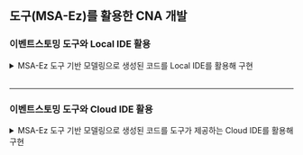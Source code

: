 ## 도구(MSA-Ez)를 활용한 CNA 개발

### 이벤트스토밍 도구와 Local IDE 활용
<details>
<summary>MSA-Ez 도구 기반 모델링으로 생성된 코드를 Local IDE를 활용해 구현</summary>
<p>

- 시나리오 : 주문팀에서 주문 발생(Ordered)시, 배송팀에서 주문에 따른 배송을 생성하고, 배송 이벤트(Shipped)를 발행한다.
 
- Step-1. 도구를 통한 마이크로서비스 모델링
  - http://msaez.io/ 접속
  - 샘플 모델 http://msaez.io/#/storming/nZJ2QhwVc4NlVJPbtTkZ8x9jclF2/every/1da4daa3c330f0f4960de6aefbe48f16/-M71ZQnITgjFnat_EsHk
  - 참고 영상 :  https://youtu.be/C1B5O6CM9zs
  - 고려사항 
    - Project Name에 '-'과 같은 문자가 포함되지 않았는가 ?
    - 바운디드 컨텍스트에 객체가 제대로 포함되었는가 ?
    
- Step-2. 모델 상세정보 설정(모델 속성, 이벤트 속성 및 컨텍스트 매핑)
  - 참고영상 : https://youtu.be/oCWTze2KS7E
  - 고려사항 
    - Command와 Event에 매핑되지 않고 누락된 어그리게잇은 없는가?
    - 생성 이벤트(~등록됨, ~생성됨) 트리거를  PostPersist 시점으로 Hooking 하였는가 ?
    - 삭제 이벤트(~삭제됨) 트리거를 prePersist 시점으로 Hooking 하였는가 ?
    
- Step-3. 코드 Preview, Download, and Open in IntelliJ IDE
  - 참고영상 : https://youtu.be/S2ig_1AL8JE
  
- Step-4. CNA 구현에 필요한 Software 설치 및 테스트
  - 참고영상 :  https://youtu.be/bk9Sr1rZg5w
  - Kafka 설치 (Linux)
    curl -o kafka2.5.tgz -l http://mirror.navercorp.com/apache/kafka/2.5.0/kafka_2.13-2.5.0.tgz
    tar -xvf kafka2.5.tgz
  - zookeeper 실행
    cd  kafka_2.13-2.5.0/bin
    ./zookeeper-server-start.sh ../config/zookeeper.properties 
  - kafka 실행
    cd  kafka_2.13-2.5.0/bin
    ./kafka-server-start.sh ../config/server.properties
    
  - Topic을 통한 메세지 통신 예시
    - 토픽 생성
      cd  kafka_2.13-2.5.0/bin
      ./kafka-topics.sh --zookeeper localhost:2181 --topic eventTopic --create --partitions 1 --replication-factor 1
    - 토픽 리스트 보기
      ./kafka-topics.sh --zookeeper localhost:2181 --list
    - 이벤트 발행하기
      ./kafka-console-producer.sh --broker-list http://localhost:9092 --topic eventTopic
    - 이벤트 수신하기 
      ./kafka-console-consumer.sh --bootstrap-server http://localhost:9092 --topic eventTopic --from-beginning
      
- Step-5. order 서비스의 이벤트 Publish 
  - 참고영상 : https://youtu.be/-0qyOsDfnEQ
  - MSA가 ubuntu kafka Server를 사용하도록 설정
    - Ubuntu에서 ifconfig 실행 후, IP 정보를 windows hosts 파일에 등록
    - xxx.xx.xx.xxx    HOSTNAME.localdomain
    - application.yml 에도 broker IP설정
      - 16행, brokers: xxx.xxx.xx.xx:9092
  - order MSA 실행 및 REST 호출 
    - http POST http://localhost:8081/orders productId=1001 qty=3
    - kafka Consumer에서 이벤트 Publish 확인 
  - Trouble Shooting
    - [Error] org.springframework.messaging.MessageDeliveryException: Dispatcher has no subscribers..... 
      - Solution : PolicyHandler.java 에 아래 코드 추가
      
      @StreamListener(KafkaProcessor.INPUT)
      public void onEvent(@Payload String message) { }
      
    - Connection to node -1 could not be established. Broker may not be available.
      - Solution : Kafka Server를 인식하지 못해 발생, kafka Server의 실행 상태를 확인하거나, Windows hosts 화일에 kafka broker정보의 정상 등록 확인
      
      xxx.xx.xx.xxx    HOSTNAME.localdomain
      
    - An exception occurred while running. null: InvocationTargetException: Either 'name' or 'value' must be provided in @FeignClient
      - Solution : FeignClient가 사용된 코드의 name, 또는 value 확인
    - Port Binding 오류 시,
      - Solution : 실행 중인 서비스가 정상적으로 종료되지 않아 발생한 Port 충돌로, 종료되지 않은 프로세스를 확인하고 종료 후 재실행
      
      - 프로세스 확인 및 종료 방법
      netstat -ano | findstr PID :808
      taskkill /pid 18264 /f
      
      
- Step-6. delivery Policy(PolicyHandler.java) Biz-Logic 구현 및 테스트 
  - 참고영상 : https://youtu.be/3alTcOnkTdY
  - delivery PolicyHandler Code
    ````java
    
    @Autowired
    DeliveryRepository deliveryRepository;
    
    @StreamListener(KafkaProcessor.INPUT)
    public void wheneverOrdered_Ship(@Payload Ordered ordered){
    
        if(ordered.isMe()){
            Delivery delivery = new Delivery();
            delivery.setOrderId(ordered.getId());
            delivery.setStatus(Shipped);
    
            deliveryRepository.save(delivery);
        }
    }
    ````
  - delivery MSA 실행 및 REST 호출 
    - http POST http://localhost:8081/orders productId=1002 qty=3
    - kafka Consumer에서 이벤트 Publish 확인 
  - 테스트 고려사항 :
    - 테스트 수행 시, 파라미터의 Type이 제대로 지켜졌는가 ?
    - 포트를 통한 서비스 실행 확인 : netstat -ano | findstr PID :808
    
- Step-7. Gateway를 통한 서비스 라우팅
  - 참고영상 : https://youtu.be/JjoGQ-sg3nw
  - application.yml 화일 수정 : 18라인,  Path=/deliveries/**, /cancellations/** 
  - 포트를 통한 서비스 실행 확인 : netstat -ano | findstr PID :808
  
- Step-8. 동기호출(Request/Response) 
  - Order.java에서 FeignClient 구현
    Order.java 36행
    cancellation.setOrderId(this.getId());
    cancellation.setStatus(CANCELED);
  - http DELETE http://localhost:8081/orders/1
  
- Step-9. CQRS (Dashboard, Mypage,... ) 추가


</p>
</details>
<br />

<hr/>

### 이벤트스토밍 도구와 Cloud IDE 활용

<details>
<summary>MSA-Ez 도구 기반 모델링으로 생성된 코드를 도구가 제공하는 Cloud IDE를 활용해 구현</summary>
<p>


- 시나리오 : 주문팀에서 주문 발생(Ordered)시, 배송팀에서 주문에 따른 배송을 생성하고, 배송 이벤트(Shipped)를 발행한다.
 
- Step-1. 도구를 통한 마이크로서비스 모델링
  - http://msaez.io/ 접속
  - 샘플 모델 http://msaez.io/#/storming/VdykvRQp3sZo5sXWaKm6iy81wop2/mine/530eba2af53a4a0a2d63975e06b1d828/-M91BRFWY2cmCKGeHUh_
  - 참고 영상 :  https://youtu.be/C1B5O6CM9zs
  - 고려사항 
    - Project Name에 '-'과 같은 문자가 포함되지 않았는가 ?
    - 바운디드 컨텍스트에 객체가 제대로 포함되었는가 ?
    
- Step-2. 모델 상세정보 설정(모델 속성, 이벤트 속성 및 컨텍스트 매핑)
  - 참고영상 : https://youtu.be/oCWTze2KS7E
  - 고려사항 
    - Command와 Event에 매핑되지 않고 누락된 어그리게잇은 없는가?
    - 생성 이벤트(~등록됨, ~생성됨) 트리거를  PostPersist 시점으로 Hooking 하였는가 ?
    - 삭제 이벤트(~삭제됨) 트리거를 prePersist 시점으로 Hooking 하였는가 ?
    
- Step-3. fork and Open in Cloud IDE
  - 오른쪽 상단의 fork 버튼을 클릭하여 자신의 레파지토리로 이동합니다.
  - ![Event01](/img/03_Bizdevops/04/02/stmfork.png)

  - 오른쪽 상단의 'Code' 에 마우스를 올려서 Project IDE 를 클릭하여 IDE 화면으로 이동합니다.
  
- Step-4. IDE 카프카 테스트
  - 참고영상 :  https://youtu.be/bk9Sr1rZg5w
  - Topic을 통한 메세지 통신 예시

    - 토픽 생성
      /usr/local/kafka/bin/kafka-topics.sh --zookeeper localhost:2181 --topic eventTopic --create --partitions 1 --replication-factor 1

    - 토픽 리스트 보기
      /usr/local/kafka/bin/kafka-topics.sh --zookeeper localhost:2181 --list

    - 이벤트 발행하기
      /usr/local/kafka/bin/kafka-console-producer.sh --broker-list localhost:9092 --topic eventTopic

    - 이벤트 수신하기 
      /usr/local/kafka/bin/kafka-console-consumer.sh --bootstrap-server localhost:9092 --topic eventTopic --from-beginning
      
- Step-5. order 서비스의 이벤트 Publish 
  - 참고영상 : https://youtu.be/-0qyOsDfnEQ
  - order MSA 실행 및 REST 호출 
    - 터미널을 엽니다.
    - cd orders
    - mvn spring-boot:run

    - 새로운 터미널을 열어서 주문을 합니다.
    - http POST http://localhost:8081/orders productId=1001 qty=3
    
    - kafka Consumer에서 이벤트 확인 
      - /usr/local/kafka/bin/kafka-console-consumer.sh --bootstrap-server localhost:9092 --topic shopide --from-beginning

    - [참고] 카프카의 --topic shopide 부분에 토픽명칭을 정확히 넣어야 합니다. 토픽 명칭을 확인하는 방법은 resources/appication.yml 파일의 spring.cloud.stream.bindings.event-out.destination 입니다.
      
      
- Step-6. delivery Policy(PolicyHandler.java) Biz-Logic 구현 및 테스트 
  - 참고영상 : https://youtu.be/3alTcOnkTdY
  - delivery PolicyHandler Code
    ````java
    
    @Autowired
    DeliveryRepository deliveryRepository;
    
    @StreamListener(KafkaProcessor.INPUT)
    public void wheneverOrdered_Ship(@Payload Ordered ordered){
    
        if(ordered.isMe()){
            Delivery delivery = new Delivery();
            delivery.setOrderId(ordered.getId());
            delivery.setStatus("Shipped");
    
            deliveryRepository.save(delivery);
        }
    }
    ````
  - delivery MSA 실행 및 REST 호출 
    - cd delivery
    - mvn spring-boot:run

    - http POST http://localhost:8081/orders productId=1002 qty=3
    - kafka Consumer에서 이벤트 확인 
  - 테스트 고려사항 :
    - 테스트 수행 시, 파라미터의 Type이 제대로 지켜졌는가 ?
    - Save 를 잘 하였는지 확인 (ide 상단의 파일에 하얀색 동그라미가 있으면 파일 수정 후 저장이 안된 것입니다.)
    
- Step-7. Gateway를 통한 서비스 라우팅
  - 참고영상 : https://youtu.be/JjoGQ-sg3nw
  - application.yml 화일 수정 : 18라인,  Path=/deliveries/**, /cancellations/** 
  - cd gateway
  - mvn spring-boot:run

  - 게이트웨이 주소를 통하여 주문 발송
  - http POST http://localhost:8088/orders productId=1002 qty=3
  - kafka Consumer에서 이벤트 확인 

  
- Step-8. 동기호출(Request/Response) 
  - Order.java에서 FeignClient 구현
    Order.java 36행
    cancellation.setOrderId("this.getId()");
    cancellation.setStatus("CANCELED");

  - external/CancellationService.java 파일의 11행 url 변경
    http://delivery:8080 -> http://localhost:8082

  - order 서비스 재실행 후 주문 및 주문 취소

  - 주문
    - http POST http://localhost:8081/orders productId=1001 qty=3
  - 주문 취소
    - http DELETE http://localhost:8081/orders/1

  - kafka Consumer에서 이벤트 확인 

  ```
  ## 결과 데이터

  {"eventType":"Ordered","timestamp":"20200605034240","id":1,"productId":"1001","qty":3,"me":true}
  {"eventType":"Shipped","timestamp":"20200605034240","id":4,"orderId":1,"status":"Shipped","me":true}

  {"eventType":"DeliveryCanceled","timestamp":"20200605034645","id":2,"orderId":"1","status":"CANCELED","me":true}
  {"eventType":"OrderCanceled","timestamp":"20200605034644","id":1,"productId":"1001","qty":3,"me":true}

  ```
  
- Step-9. CQRS (Dashboard, Mypage,... ) 추가



</p>
</details>
<br />

